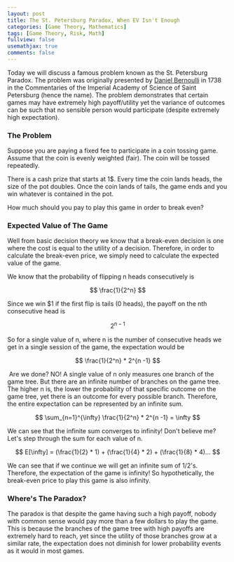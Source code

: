 ```yaml
---
layout: post
title: The St. Petersburg Paradox, When EV Isn't Enough
categories: [Game Theory, Mathematics]
tags: [Game Theory, Risk, Math]
fullview: false
usemathjax: true
comments: false
---
```

Today we will discuss a famous problem known as the St. Petersburg Paradox. The problem was originally presented by [Daniel Bernoulli](https://en.wikipedia.org/wiki/Daniel_Bernoulli) in 1738 in the Commentaries of the Imperial Academy of Science of Saint Petersburg (hence the name). The problem demonstrates that certain games may have extremely high payoff/utility yet the variance of outcomes can be such that no sensible person would participate (despite extremely high expectation).

### The Problem

Suppose you are paying a fixed fee to participate in a coin tossing game. Assume that the coin is evenly weighted (fair). The coin will be tossed repeatedly.

There is a cash prize that starts at 1$. Every time the coin lands heads, the size of the pot doubles. Once the coin lands of tails, the game ends and you win whatever is contained in the pot.

How much should you pay to play this game in order to break even?

### Expected Value of The Game

Well from basic decision theory we know that a break-even decision is one where the cost is equal to the utility of a decision. Therefore, in order to calculate the break-even price, we simply need to calculate the expected value of the game.

We know that the probability of flipping n heads consecutively is

$$
\frac{1}{2^n}
$$

Since we win $1 if the first flip is tails (0 heads), the payoff on the nth consecutive head is

$$
2^{n -1}
$$

So for a single value of n, where n is the number of consecutive heads we get in a single session of the game, the expectation would be

$$
\frac{1}{2^n} * 2^{n -1}
$$

​	Are we done? NO! A single value of n only measures one branch of the game tree. But there are an infinite number of branches on the game tree. The higher n is, the lower the probability of that specific outcome on the game tree, yet there is an outcome for every possible branch. Therefore, the entire expectation can be represented by an infinite sum.

$$
\sum_{n=1}^{\infty} \frac{1}{2^n} * 2^{n -1} = \infty
$$

We can see that the infinite sum converges to infinity! Don't believe me? Let's step through the sum for each value of n.

$$
E[\infty] = (\frac{1}{2} * 1) + (\frac{1}{4} * 2) + (\frac{1}{8} * 4)...
$$

We can see that if we continue we will get an infinite sum of 1/2's. Therefore, the expectation of the game is infinity! So hypothetically, the break-even price to play this game is also infinity. 



### Where's The Paradox?

The paradox is that despite the game having such a high payoff, nobody with common sense would pay more than a few dollars to play the game. This is because the branches of the game tree with high payoffs are extremely hard to reach, yet since the utility of those branches grow at a similar rate, the expectation does not diminish for lower probability events as it would in most games.
